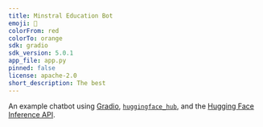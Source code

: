 ```yaml
---
title: Minstral Education Bot
emoji: 💬
colorFrom: red
colorTo: orange
sdk: gradio
sdk_version: 5.0.1
app_file: app.py
pinned: false
license: apache-2.0
short_description: The best
---
```


An example chatbot using [Gradio](https://gradio.app), [`huggingface_hub`](https://huggingface.co/docs/huggingface_hub/v0.22.2/en/index), and the [Hugging Face Inference API](https://huggingface.co/docs/api-inference/index).